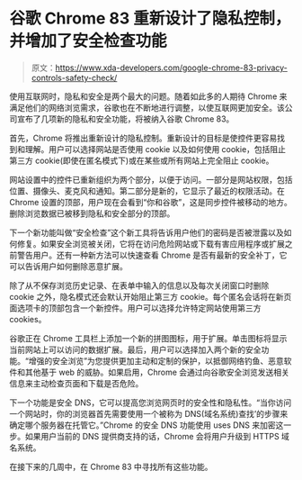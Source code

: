 # 谷歌 Chrome 83 重新设计了隐私控制，并增加了安全检查功能

> 原文：<https://www.xda-developers.com/google-chrome-83-privacy-controls-safety-check/>

使用互联网时，隐私和安全是两个最大的问题。随着如此多的人期待 Chrome 来满足他们的网络浏览需求，谷歌也在不断地进行调整，以使互联网更加安全。该公司宣布了几项新的隐私和安全功能，将被纳入谷歌 Chrome 83。

首先，Chrome 将推出重新设计的隐私控制。重新设计的目标是使控件更容易找到和理解。用户可以选择网站是否使用 cookie 以及如何使用 cookie，包括阻止第三方 cookie(即使在匿名模式下)或在某些或所有网站上完全阻止 cookie。

网站设置中的控件已重新组织为两个部分，以便于访问。一部分是网站权限，包括位置、摄像头、麦克风和通知。第二部分是新的，它显示了最近的权限活动。在 Chrome 设置的顶部，用户现在会看到“你和谷歌”，这是同步控件被移动的地方。删除浏览数据已被移到隐私和安全部分的顶部。

下一个新功能叫做“安全检查”这个新工具将告诉用户他们的密码是否被泄露以及如何修复。如果安全浏览被关闭，它将在访问危险网站或下载有害应用程序或扩展之前警告用户。还有一种新方法可以快速查看 Chrome 是否有最新的安全补丁，它可以告诉用户如何删除恶意扩展。

除了从不保存浏览历史记录、在表单中输入的信息以及每次关闭窗口时删除 cookie 之外，隐名模式还会默认开始阻止第三方 cookie。每个匿名会话将在新页面选项卡的顶部包含一个新控件。用户可以选择允许特定网站使用第三方 cookies。

谷歌正在 Chrome 工具栏上添加一个新的拼图图标，用于扩展。单击图标将显示当前网站上可以访问的数据扩展。最后，用户可以选择加入两个新的安全功能。“增强的安全浏览”为您提供更加主动和定制的保护，以抵御网络钓鱼、恶意软件和其他基于 web 的威胁。如果启用，Chrome 会通过向谷歌安全浏览发送相关信息来主动检查页面和下载是否危险。

下一个功能是安全 DNS，它可以提高您浏览网页时的安全性和隐私性。“当你访问一个网站时，你的浏览器首先需要使用一个被称为 DNS(域名系统)查找’的步骤来确定哪个服务器在托管它。”Chrome 的安全 DNS 功能使用 uses DNS 来加密这一步。如果用户当前的 DNS 提供商支持的话，Chrome 会将用户升级到 HTTPS 域名系统。

在接下来的几周中，在 Chrome 83 中寻找所有这些功能。